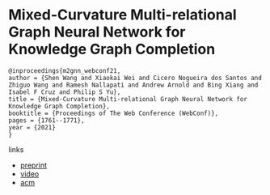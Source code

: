 # Mixed-Curvature Multi-relational Graph Neural Network for Knowledge Graph Completion

```
@inproceedings{m2gnn_webconf21,
author = {Shen Wang and Xiaokai Wei and Cicero Nogueira dos Santos and Zhiguo Wang and Ramesh Nallapati and Andrew Arnold and Bing Xiang and Isabel F Cruz and Philip S Yu},
title = {Mixed-Curvature Multi-relational Graph Neural Network for Knowledge Graph Completion},
booktitle = {Proceedings of The Web Conference (WebConf)},
pages = {1761--1771},
year = {2021}
}
```

links
- [preprint](https://assets.amazon.science/0c/9d/51d98f1040b1bfa7dc52d1015750/mixed-curvature-multi-relational-graph-neural-network-for-knowledge-graph-completion.pdf)
- [video](https://www.youtube.com/watch?v=nzh540hbYiY)
- [acm](https://dl.acm.org/doi/10.1145/3442381.3450118)